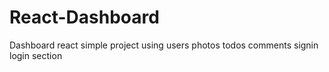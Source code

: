 # React-Dashboard
Dashboard react simple project using users photos todos comments signin login section
